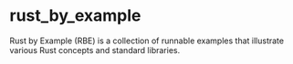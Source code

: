 # rust_by_example
Rust by Example (RBE) is a collection of runnable examples that illustrate various Rust concepts and standard libraries.
